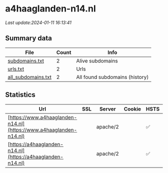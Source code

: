 # a4haaglanden-n14.nl
*Last update:2024-01-11 16:13:41*
## Summary data
| File       | Count | Info |
|------------|-------|------|
|[subdomains.txt](/data/a4haaglanden-n14/subdomains.txt)|2|Alive subdomains|
|[urls.txt](/data/a4haaglanden-n14/urls.txt)|2|Urls|
|[all_subdomains.txt](/data/a4haaglanden-n14/all_subdomains.txt)|2|All found subdomains (history)|
## Statistics
| Url | SSL | Server | Cookie | HSTS | CSP | XFO | XXP | RP | Tech |
|------------|-------|------|------|------|------|------|------|------|------|
|[https://www.a4haaglanden-n14.nl](https://www.a4haaglanden-n14.nl)| |apache/2| |:white_check_mark: | |:white_check_mark: | |:white_check_mark: | |:white_check_mark: | || |
|[https://a4haaglanden-n14.nl](https://a4haaglanden-n14.nl)| |apache/2| |:white_check_mark: | |:white_check_mark: | |:white_check_mark: | |:white_check_mark: | || |
